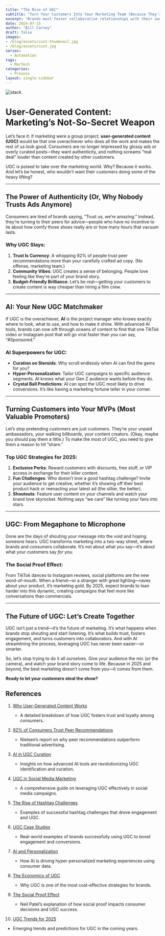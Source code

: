 ```yaml
---
title: "The Rise of UGC"
subtitle: "Turn Your Customers Into Your Marketing Team (Because They’re Cheaper)"
excerpt: "Brands must foster collaborative relationships with their audiences, incentivizing customers to become active ambassadors through creative campaigns, exclusive rewards, and community recognition. This shift will transform marketing into a two-way conversation, making UGC an indispensable strategy for driving meaningful connections and long-term loyalty."
date: 2024-07-15
author: "Bill Carney"
draft: false
images:
- /blog/assets/cust-thumbnail.jpg
- /blog/assets/cust.jpg
series:
  - Automation
tags:
  - MarTech
categories:
  - Process
layout: single-sidebar
---
```


![stack](/blog/assets/cust.jpg)

# User-Generated Content: Marketing’s Not-So-Secret Weapon  

Let’s face it: if marketing were a group project, **user-generated content (UGC)** would be that one overachiever who does all the work and makes the rest of us look good. Consumers are no longer impressed by glossy ads or overly curated posts—they want authenticity, and nothing screams “real deal” louder than content created by other customers.  

UGC is poised to take over the marketing world. Why? Because it works. And let’s be honest, who wouldn’t want their customers doing some of the heavy lifting?  

---

## The Power of Authenticity (Or, Why Nobody Trusts Ads Anymore)  

Consumers are tired of brands saying, “Trust us, we’re amazing.” Instead, they’re turning to their peers for advice—people who have no incentive to lie about how comfy those shoes really are or how many hours that vacuum lasts.  

### Why UGC Slays:
1. **Trust Is Currency**: A whopping 92% of people trust peer recommendations more than your carefully crafted ad copy. (No offense, marketing team.)  
2. **Community Vibes**: UGC creates a sense of belonging. People love feeling like they’re part of your brand story.  
3. **Budget-Friendly Brilliance**: Let’s be real—getting your customers to create content is way cheaper than hiring a film crew.  

---

## AI: Your New UGC Matchmaker  

If UGC is the overachiever, **AI** is the project manager who knows exactly where to look, what to use, and how to make it shine. With advanced AI tools, brands can now sift through oceans of content to find that one TikTok video or Instagram post that will go viral faster than you can say, “#Sponsored.”  

### AI Superpowers for UGC:
- **Curation on Steroids**: Why scroll endlessly when AI can find the gems for you?  
- **Hyper-Personalization**: Tailor UGC campaigns to specific audience segments. AI knows what your Gen Z audience wants before they do.  
- **Crystal Ball Predictions**: AI can spot the UGC most likely to drive conversions. It’s like having a marketing fortune teller in your corner.  

---

## Turning Customers into Your MVPs (Most Valuable Promoters)  

Let’s stop pretending customers are just customers. They’re your unpaid ambassadors, your walking billboards, your content creators. (Okay, maybe you should pay them a little.) To make the most of UGC, you need to give them a reason to hit “share.”  

### Top UGC Strategies for 2025:
1. **Exclusive Perks**: Reward customers with discounts, free stuff, or VIP access in exchange for their killer content.  
2. **Fun Challenges**: Who doesn’t love a good hashtag challenge? Invite your audience to get creative, whether it’s showing off their best product hack or reenacting your latest ad (the sillier, the better).  
3. **Shoutouts**: Feature user content on your channels and watch your brand love skyrocket. Nothing says “we care” like turning your fans into stars.  

---

## UGC: From Megaphone to Microphone  

Gone are the days of shouting your message into the void and hoping someone hears. UGC transforms marketing into a two-way street, where brands and consumers collaborate. It’s not about what you say—it’s about what your customers say *for* you.  

### The Social Proof Effect:
From TikTok dances to Instagram reviews, social platforms are the new word-of-mouth. When a friend—or a stranger with great lighting—raves about your product, it’s marketing gold. By 2025, expect brands to lean harder into this dynamic, creating campaigns that feel more like conversations than commercials.  

---

## The Future of UGC: Let’s Create Together  

UGC isn’t just a trend—it’s the future of marketing. It’s what happens when brands stop shouting and start listening. It’s what builds trust, fosters engagement, and turns customers into collaborators. And with AI streamlining the process, leveraging UGC has never been easier—or smarter.  

So, let’s stop trying to do it all ourselves. Give your audience the mic (or the camera), and watch your brand story come to life. Because in 2025 and beyond, the best marketing doesn’t come from you—it comes from them.  

**Ready to let your customers steal the show?**

## References  

1. [Why User-Generated Content Works](https://www.forbes.com/sites/forbescommunicationscouncil/2023/08/16/how-user-generated-content-builds-trust-and-loyalty/)  
   - A detailed breakdown of how UGC fosters trust and loyalty among consumers.  

2. [92% of Consumers Trust Peer Recommendations](https://www.nielsen.com/us/en/insights/article/2015/global-trust-in-advertising-2015/)  
   - Nielsen’s report on why peer recommendations outperform traditional advertising.  

3. [AI in UGC Curation](https://www.martech.org/how-ai-is-transforming-user-generated-content-for-marketers/)  
   - Insights on how advanced AI tools are revolutionizing UGC identification and curation.  

4. [UGC in Social Media Marketing](https://sproutsocial.com/insights/user-generated-content-guide/)  
   - A comprehensive guide on leveraging UGC effectively in social media campaigns.  

5. [The Rise of Hashtag Challenges](https://blog.hootsuite.com/instagram-hashtag-challenges-for-brands/)  
   - Examples of successful hashtag challenges that drove engagement and UGC.  

6. [UGC Case Studies](https://www.tintup.com/blog/user-generated-content-examples/)  
   - Real-world examples of brands successfully using UGC to boost engagement and conversions.  

7. [AI and Personalization](https://blog.adobe.com/en/publish/2023/01/12/the-future-of-ai-personalization-in-marketing)  
   - How AI is driving hyper-personalized marketing experiences using consumer data.  

8. [The Economics of UGC](https://www.contentmarketinginstitute.com/2022/04/user-generated-content-cost-effective-strategy/)  
   - Why UGC is one of the most cost-effective strategies for brands.  

9. [The Social Proof Effect](https://neilpatel.com/blog/social-proof/)  
   - Neil Patel’s explanation of how social proof impacts consumer decisions and UGC success.  

10. [UGC Trends for 2025](https://www.marketingdive.com/news/2025-user-generated-content-trends/647183/)  
   - Emerging trends and predictions for UGC in the coming years.  